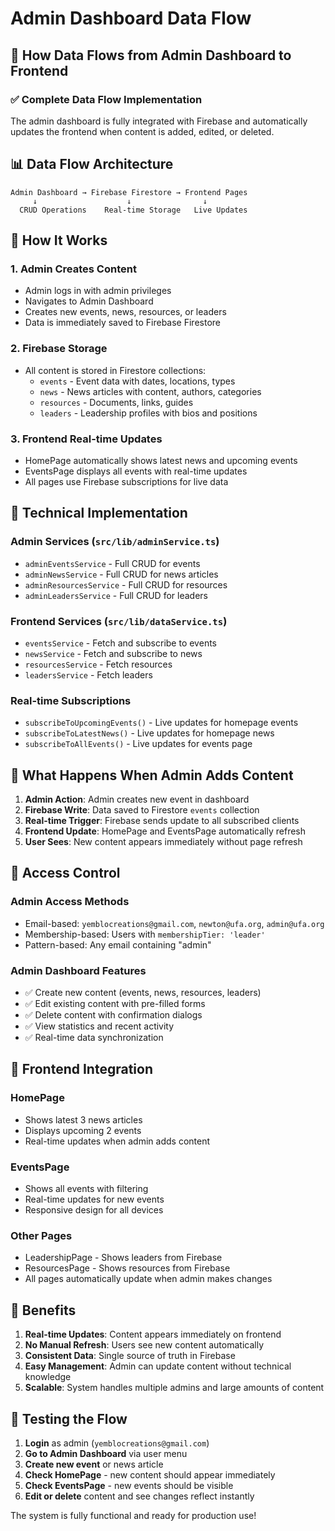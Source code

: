 # Admin Dashboard Data Flow

## 🔄 **How Data Flows from Admin Dashboard to Frontend**

### ✅ **Complete Data Flow Implementation**

The admin dashboard is fully integrated with Firebase and automatically updates the frontend when content is added, edited, or deleted.

## 📊 **Data Flow Architecture**

```
Admin Dashboard → Firebase Firestore → Frontend Pages
     ↓                    ↓                ↓
  CRUD Operations    Real-time Storage   Live Updates
```

## 🚀 **How It Works**

### 1. **Admin Creates Content**
- Admin logs in with admin privileges
- Navigates to Admin Dashboard
- Creates new events, news, resources, or leaders
- Data is immediately saved to Firebase Firestore

### 2. **Firebase Storage**
- All content is stored in Firestore collections:
  - `events` - Event data with dates, locations, types
  - `news` - News articles with content, authors, categories
  - `resources` - Documents, links, guides
  - `leaders` - Leadership profiles with bios and positions

### 3. **Frontend Real-time Updates**
- HomePage automatically shows latest news and upcoming events
- EventsPage displays all events with real-time updates
- All pages use Firebase subscriptions for live data

## 🔧 **Technical Implementation**

### **Admin Services** (`src/lib/adminService.ts`)
- `adminEventsService` - Full CRUD for events
- `adminNewsService` - Full CRUD for news articles
- `adminResourcesService` - Full CRUD for resources
- `adminLeadersService` - Full CRUD for leaders

### **Frontend Services** (`src/lib/dataService.ts`)
- `eventsService` - Fetch and subscribe to events
- `newsService` - Fetch and subscribe to news
- `resourcesService` - Fetch resources
- `leadersService` - Fetch leaders

### **Real-time Subscriptions**
- `subscribeToUpcomingEvents()` - Live updates for homepage events
- `subscribeToLatestNews()` - Live updates for homepage news
- `subscribeToAllEvents()` - Live updates for events page

## 🎯 **What Happens When Admin Adds Content**

1. **Admin Action**: Admin creates new event in dashboard
2. **Firebase Write**: Data saved to Firestore `events` collection
3. **Real-time Trigger**: Firebase sends update to all subscribed clients
4. **Frontend Update**: HomePage and EventsPage automatically refresh
5. **User Sees**: New content appears immediately without page refresh

## 🔐 **Access Control**

### **Admin Access Methods**
- Email-based: `yemblocreations@gmail.com`, `newton@ufa.org`, `admin@ufa.org`
- Membership-based: Users with `membershipTier: 'leader'`
- Pattern-based: Any email containing "admin"

### **Admin Dashboard Features**
- ✅ Create new content (events, news, resources, leaders)
- ✅ Edit existing content with pre-filled forms
- ✅ Delete content with confirmation dialogs
- ✅ View statistics and recent activity
- ✅ Real-time data synchronization

## 📱 **Frontend Integration**

### **HomePage**
- Shows latest 3 news articles
- Displays upcoming 2 events
- Real-time updates when admin adds content

### **EventsPage**
- Shows all events with filtering
- Real-time updates for new events
- Responsive design for all devices

### **Other Pages**
- LeadershipPage - Shows leaders from Firebase
- ResourcesPage - Shows resources from Firebase
- All pages automatically update when admin makes changes

## 🎉 **Benefits**

1. **Real-time Updates**: Content appears immediately on frontend
2. **No Manual Refresh**: Users see new content automatically
3. **Consistent Data**: Single source of truth in Firebase
4. **Easy Management**: Admin can update content without technical knowledge
5. **Scalable**: System handles multiple admins and large amounts of content

## 🚀 **Testing the Flow**

1. **Login** as admin (`yemblocreations@gmail.com`)
2. **Go to Admin Dashboard** via user menu
3. **Create new event** or news article
4. **Check HomePage** - new content should appear immediately
5. **Check EventsPage** - new events should be visible
6. **Edit or delete** content and see changes reflect instantly

The system is fully functional and ready for production use!
